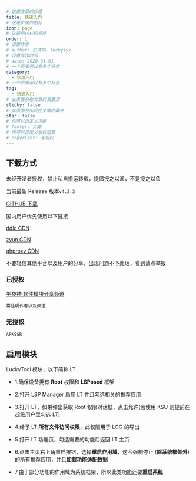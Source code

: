 ```yaml
---
# 这是文章的标题
title: 快速入门
# 这是页面的图标
icon: page
# 这是侧边栏的顺序
order: 1
# 设置作者
# author: 忆清鸣、luckyzyx
# 设置写作时间
# date: 2020-01-01
# 一个页面可以有多个分类
category:
  - 快速入门
# 一个页面可以有多个标签
tag:
  - 快速入门
# 此页面会在文章列表置顶
sticky: false
# 此页面会出现在文章收藏中
star: false
# 你可以自定义页脚
# footer: 页脚
# 你可以自定义版权信息
# copyright: 无版权
---
```


## 下载方式

未经开发者授权，禁止私自搬运转载，提倡授之以渔，不是授之以鱼

当前最新 Release 版本`v4.3.3`

[GITHUB 下载](https://github.com/Xposed-Modules-Repo/com.luckyzyx.luckytool/releases/download/7810-4.3.4/LuckyTool_v4.3.4.7810.apk)

国内用户优先使用以下链接

<!-- https://gh.ddlc.top/ -->

[ddlc CDN](https://gh.ddlc.top/https://github.com/Xposed-Modules-Repo/com.luckyzyx.luckytool/releases/download/7810-4.3.4/LuckyTool_v4.3.4.7810.apk)

<!-- https://proxy.zyun.vip/ -->

[zyun CDN](https://proxy.zyun.vip/https://github.com/Xposed-Modules-Repo/com.luckyzyx.luckytool/releases/download/7810-4.3.4/LuckyTool_v4.3.4.7810.apk)

<!-- https://ghproxy.com/ -->

[ghproxy CDN](https://ghproxy.com/https://github.com/Xposed-Modules-Repo/com.luckyzyx.luckytool/releases/download/7810-4.3.4/LuckyTool_v4.3.4.7810.apk)

不要轻信其他平台以及用户的分享，出现问题不予处理，看到请点举报

### 已授权

[午夜神 软件模块分享频道](https://t.me/OJBK2333)

`需注明作者以及频道`

### 无授权

`APKSSR`

## 启用模块

LuckyTool 模块，以下简称 LT

- 1.确保设备拥有 **Root** 权限和 **LSPosed** 框架

- 2.打开 LSP Manager 启用 LT 并且勾选相关的推荐应用

- 3.打开 LT，如果弹出获取 Root 权限对话框，点击允许(若使用 KSU 则提前在超级用户里勾选 LT)

- 4.给予 LT **所有文件访问权限**，此权限用于 LOG 的导出

- 5.打开 LT 功能页，勾选需要的功能后返回 LT 主页

- 6.点击主页右上角重启按钮，选择**重启作用域**，这会强制停止 (**除系统框架外**) 的所有推荐应用，并且**加载功能适配数据**

- 7.由于部分功能的作用域为系统框架，所以此类功能还要**重启系统**
